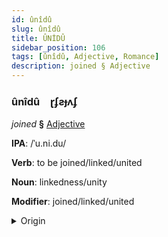 ```yaml
---
id: ûnîdû
slug: ûnîdû
title: ÛNİDÛ
sidebar_position: 106
tags: [ûnîdû, Adjective, Romance]
description: joined § Adjective
---
```


### ûnîdû&emsp;<span kind="abugida">ɽʄƨɟʌʄ</span>

*joined* **§** [Adjective](../../tags/Adjective)

**IPA**: /ˈu.ni.du/

**Verb**: to be joined/linked/united

**Noun**: linkedness/unity

**Modifier**: joined/linked/united

<details>
    <summary>Origin</summary>
    Portuguese, Brazilian unido /uˈni.du/<br/>
    <em>Romance Language Family</em>
</details>